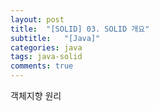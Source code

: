 ```yaml
---
layout: post
title:  "[SOLID] 03. SOLID 개요"
subtitle:   "[Java]"
categories: java
tags: java-solid
comments: true
---
```


객체지향 원리